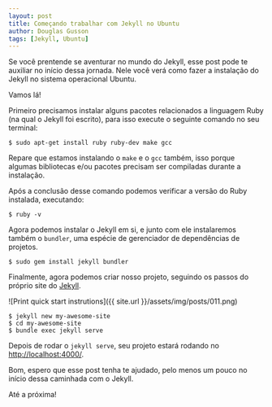 ```yaml
---
layout: post
title: Começando trabalhar com Jekyll no Ubuntu
author: Douglas Gusson 
tags: [Jekyll, Ubuntu]
---
```


Se você prentende se aventurar no mundo do Jekyll, esse post pode te auxiliar no início dessa jornada. Nele você verá como fazer a instalação do Jekyll no sistema operacional Ubuntu.

Vamos lá!

Primeiro precisamos instalar alguns pacotes relacionados a linguagem Ruby (na qual o Jekyll foi escrito), para isso execute o seguinte comando no seu terminal:

```
$ sudo apt-get install ruby ruby-dev make gcc
```

Repare que estamos instalando o `make` e o `gcc` também, isso porque algumas bibliotecas e/ou pacotes precisam ser compiladas durante a instalação.

Após a conclusão desse comando podemos verificar a versão do Ruby instalada, executando:

```
$ ruby -v
```

Agora podemos instalar o Jekyll em si, e junto com ele instalaremos também o `bundler`, uma espécie de gerenciador de dependências de projetos.

```
$ sudo gem install jekyll bundler
```

Finalmente, agora podemos criar nosso projeto, seguindo os passos do próprio site do [Jekyll](https://jekyllrb.com).

![Print quick start instrutions]({{ site.url }}/assets/img/posts/011.png)

```
$ jekyll new my-awesome-site
$ cd my-awesome-site
$ bundle exec jekyll serve
```

Depois de rodar o `jekyll serve`, seu projeto estará rodando no [http://localhost:4000/](http://localhost:4000/).

Bom, espero que esse post tenha te ajudado, pelo menos um pouco no início dessa caminhada com o Jekyll.

Até a próxima!

